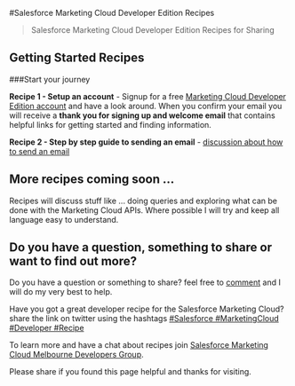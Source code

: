 
#Salesforce Marketing Cloud Developer Edition Recipes

> Salesforce Marketing Cloud Developer Edition Recipes for Sharing

## Getting Started Recipes

###Start your journey

**Recipe 1 - Setup an account** - Signup for a free [Marketing Cloud Developer Edition account](https://code.exacttarget.com/developer-edition/) and have a look around. When you confirm your email you will receive a **thank you for signing up and welcome email** that contains helpful links for getting started and finding information.

**Recipe 2 - Step by step guide to sending an email** - [discussion about how to send an email](blob/master/step-by-step-guide-to-sending-an-email-with-journey-builder.md)

## More recipes coming soon ...

Recipes will discuss stuff like ... doing queries and exploring what can be done with the Marketing Cloud APIs. Where possible I will try and keep all language easy to understand.

## Do you have a question, something to share or want to find out more?

Do you have a question or something to share? feel free to [comment](https://github.com/mattcam/Salesforce-Marketing-Cloud-Developer-Edition-Recipes/issues/new) and I will do my very best to help.

Have you got a great developer recipe for the Salesforce Marketing Cloud? share the link on twitter using the hashtags [#Salesforce #MarketingCloud #Developer #Recipe](https://twitter.com/search?f=realtime&q=%23Salesforce%20%23MarketingCloud%20%23Developer%20%23Recipe)

To learn more and have a chat about recipes join [Salesforce Marketing Cloud Melbourne Developers Group](http://www.meetup.com/Salesforce-Marketing-Cloud-Melbourne-Developers-Group/).

Please share if you found this page helpful and thanks for visiting. 
